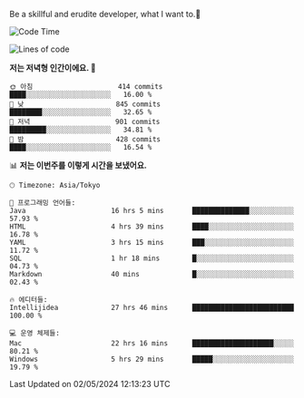 Be a skillful and erudite developer, what I want to.👶

<!--START_SECTION:waka-->
![Code Time](http://img.shields.io/badge/Code%20Time-762%20hrs%2024%20mins-blue)

![Lines of code](https://img.shields.io/badge/%EC%A0%80%EB%8A%94%20%EC%97%AC%ED%83%9C%EA%B9%8C%EC%A7%80%20-1.7%20million%20%EC%A4%84%EC%9D%98%20%EC%BD%94%EB%93%9C%EB%A5%BC%20%EC%9E%91%EC%84%B1%ED%96%88%EC%96%B4%EC%9A%94.-blue)

**저는 저녁형 인간이에요. 🦉** 

```text
🌞 아침                     414 commits         ████░░░░░░░░░░░░░░░░░░░░░   16.00 % 
🌆 낮　                     845 commits         ████████░░░░░░░░░░░░░░░░░   32.65 % 
🌃 저녁                     901 commits         █████████░░░░░░░░░░░░░░░░   34.81 % 
🌙 밤　                     428 commits         ████░░░░░░░░░░░░░░░░░░░░░   16.54 % 
```


📊 **저는 이번주를 이렇게 시간을 보냈어요.** 

```text
🕑︎ Timezone: Asia/Tokyo

💬 프로그래밍 언어들: 
Java                     16 hrs 5 mins       ██████████████░░░░░░░░░░░   57.93 % 
HTML                     4 hrs 39 mins       ████░░░░░░░░░░░░░░░░░░░░░   16.78 % 
YAML                     3 hrs 15 mins       ███░░░░░░░░░░░░░░░░░░░░░░   11.72 % 
SQL                      1 hr 18 mins        █░░░░░░░░░░░░░░░░░░░░░░░░   04.73 % 
Markdown                 40 mins             █░░░░░░░░░░░░░░░░░░░░░░░░   02.43 % 

🔥 에디터들: 
Intellijidea             27 hrs 46 mins      █████████████████████████   100.00 % 

💻 운영 체제들: 
Mac                      22 hrs 16 mins      ████████████████████░░░░░   80.21 % 
Windows                  5 hrs 29 mins       █████░░░░░░░░░░░░░░░░░░░░   19.79 % 
```


 Last Updated on 02/05/2024 12:13:23 UTC
<!--END_SECTION:waka-->
